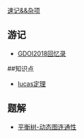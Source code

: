 [速记&&杂项](./OI/sj.md)

## 游记

* [GDOI2018回忆录](./OI/GDOI2018.md)

##知识点

* [lucas定理](./OI/lucas.md)

## 题解

* [平衡树-动态图连通性](./OI/loj121.md)
